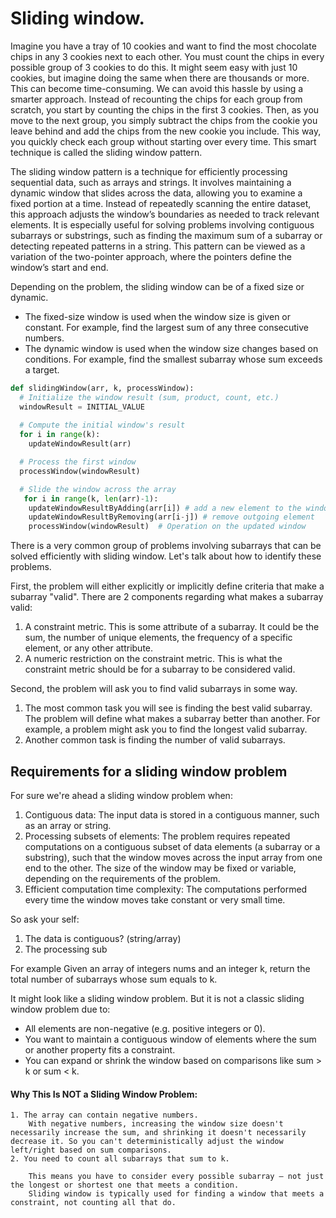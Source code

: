 # Sliding window.

Imagine you have a tray of 10 cookies and want to find the most chocolate chips in any 3 cookies next to each other. You must count the chips in every possible group of 3 cookies to do this. It might seem easy with just 10 cookies, but imagine doing the same when there are thousands or more. This can become time-consuming. We can avoid this hassle by using a smarter approach. Instead of recounting the chips for each group from scratch, you start by counting the chips in the first 3 cookies. Then, as you move to the next group, you simply subtract the chips from the cookie you leave behind and add the chips from the new cookie you include. This way, you quickly check each group without starting over every time. This smart technique is called the sliding window pattern.

The sliding window pattern is a technique for efficiently processing sequential data, such as arrays and strings. It involves maintaining a dynamic window that slides across the data, allowing you to examine a fixed portion at a time. Instead of repeatedly scanning the entire dataset, this approach adjusts the window’s boundaries as needed to track relevant elements. It is especially useful for solving problems involving contiguous subarrays or substrings, such as finding the maximum sum of a subarray or detecting repeated patterns in a string. This pattern can be viewed as a variation of the two-pointer approach, where the pointers define the window’s start and end.

Depending on the problem, the sliding window can be of a fixed size or dynamic.

- The fixed-size window is used when the window size is given or constant. For example, find the largest sum of any three consecutive numbers.
- The dynamic window is used when the window size changes based on conditions. For example, find the smallest subarray whose sum exceeds a target.

```python
def slidingWindow(arr, k, processWindow):
  # Initialize the window result (sum, product, count, etc.)
  windowResult = INITIAL_VALUE
  
  # Compute the initial window's result
  for i in range(k):
    updateWindowResult(arr)

  # Process the first window
  processWindow(windowResult)

  # Slide the window across the array
   for i in range(k, len(arr)-1):
    updateWindowResultByAdding(arr[i]) # add a new element to the window
    updateWindowResultByRemoving(arr[i-j]) # remove outgoing element
    processWindow(windowResult)  # Operation on the updated window
```

There is a very common group of problems involving subarrays that can be solved efficiently with sliding window. Let's talk about how to identify these problems.

First, the problem will either explicitly or implicitly define criteria that make a subarray "valid". There are 2 components regarding what makes a subarray valid:

1. A constraint metric. This is some attribute of a subarray. It could be the sum, the number of unique elements, the frequency of a specific element, or any other attribute.
2. A numeric restriction on the constraint metric. This is what the constraint metric should be for a subarray to be considered valid.

Second, the problem will ask you to find valid subarrays in some way.

1. The most common task you will see is finding the best valid subarray. The problem will define what makes a subarray better than another. For example, a problem might ask you to find the longest valid subarray.
2. Another common task is finding the number of valid subarrays. 

## Requirements for a sliding window problem

For sure we're ahead a sliding window problem when:

1. Contiguous data: The input data is stored in a contiguous manner, such as an array or string.
2. Processing subsets of elements: The problem requires repeated computations on a contiguous subset of data elements (a subarray or a substring), such that the window moves across the input array from one end to the other. The size of the window may be fixed or variable, depending on the requirements of the problem.
3. Efficient computation time complexity: The computations performed every time the window moves take constant or very small time.


So ask your self:
1. The data is contiguous? (string/array)
2.  The processing sub


For example
    Given an array of integers nums and an integer k, return the total number of subarrays whose sum equals to k.

It might look like a sliding window problem. But it is not a classic sliding window problem due to: 
- All elements are non-negative (e.g. positive integers or 0).
- You want to maintain a contiguous window of elements where the sum or another property fits a constraint.
- You can expand or shrink the window based on comparisons like sum > k or sum < k.

#### Why This Is NOT a Sliding Window Problem:

    1. The array can contain negative numbers.
        With negative numbers, increasing the window size doesn't necessarily increase the sum, and shrinking it doesn't necessarily decrease it. So you can't deterministically adjust the window left/right based on sum comparisons.
    2. You need to count all subarrays that sum to k.

        This means you have to consider every possible subarray — not just the longest or shortest one that meets a condition.
        Sliding window is typically used for finding a window that meets a constraint, not counting all that do.
